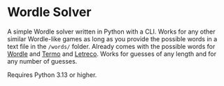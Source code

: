 # Wordle Solver

A simple Wordle solver written in Python with a CLI. Works for any other similar Wordle-like games as long as you provide the possible words in a text file in the `/words/` folder. Already comes with the possible words for [Wordle](https://www.nytimes.com/games/wordle/index.html) and [Termo](https://term.ooo) and [Letreco](https://www.gabtoschi.com/letreco/). Works for guesses of any length and for any number of guesses.

Requires Python 3.13 or higher.
